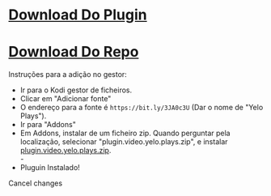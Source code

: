 # <a href="plugin.video.yelo.plays.zip">Download Do Plugin</a>
# <a href="repository.yelo.repo.zip">Download Do Repo</a>

Instruções para a adição no gestor:


<p align="left">
  <ul>
    <li>Ir para o Kodi gestor de ficheiros.</li>
    <li>Clicar em "Adicionar fonte"</li>
    <li>O endereço para a fonte é <code>https://bit.ly/3JA0c3U</code> (Dar o nome de "Yelo Plays").</li>
    <li>Ir para "Addons"</li>
    <li>Em Addons, instalar de um ficheiro zip. Quando perguntar pela localização, selecionar "plugin.video.yelo.plays.zip", e instalar <a href="plugin.video.yelo.plays.zip">plugin.video.yelo.plays.zip</a>.</li>
    -
    <li>Pluguin Instalado!</li>
    
</ul>Cancel changes

                                      
                                       

</p>

